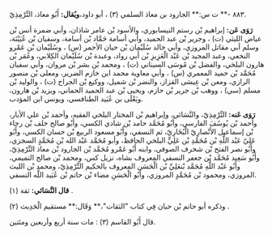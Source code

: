 ٨٨٣ -** ت س:** الجارود بن معاذ السلمي (٣) ، أبو داود،**ويُقال:** أَبُو معاذ، التِّرْمِذِيّ.

**رَوَى عَن:** إبراهيم بْن رستم النيسابوري، والأسود بْن عامر شاذان، وأبي ضمرة أنس بْن عياض الليثي (ت) ، وجرير بْن عبد الحميد، وأبي أسامة حَمَّاد بْن أسامة، وسفيان بْن عُيَيْنَة، وسلم أبي مقاتل المروزي، وأبي خالد سُلَيْمان بْن حيان الأحمر (س) ، وسُلَيْمان بْن عَمْرو النخعي، وعبد المجيد بْن عَبْد الْعَزِيزِ بْن أَبي رواد، وعبدة بْن سُلَيْمان الكِلابي، وعُمَر بْن هارون البلخي، والفضل بْن مُوسَى السيناني (ت) ، ومحمد بْن بشر بْن مروان، وأبي سفيان مُحَمَّد بْن حميد المعمري (س) ، وأبي معاوية محمد ابن خازم الضرير، ومعلى بْن منصور الرازي، ومعن بْن عِيسَى القزاز، والنضر بْن شميل، ووكيع بْن الجراح (ت) ، والوليد بْن مسلم (سي) ، ووهب بْن جرير بْن حازم، ويحيى بْن عبد الحميد الحماني، ويزيد بْن هارون، ويَعْلَى بن عُبَيد الطنافسي، ويونس ابن المؤدب.

**رَوَى عَنه:** التِّرْمِذِيّ، والنَّسَائي، وإبراهيم بْن المختار البلخي الفقيه، وأحمد بْن علي الأبار، وأحمد بْن يُوسُفَ الفارسي، وأَبُو مُحَمَّد حامد بْن شادي الكسي، وأَبُو صالح خلف بْن رجاء بْن إسماعيل الأَنْصارِيّ الْبُخَارِيّ، ثم النسفي، وأَبُو مسعود الربيع بْن حسان الكسي، وأَبُو عَلِيّ عَبْد اللَّهِ بْن مُحَمَّدِ بْن عَلِيٍّ البلخي الحافظ، وأبو مُحَمَّد عَبْد الله بْن مُحَمَّدٍ السجزي، وأَبُو نصر الفتح بْن شخرف الصوفي، وابنه أَبُو عَمْرو مُحَمَّد بْن الجارود بْن معاذ التِّرْمِذِيّ، وأَبُو سَعِيد مُحَمَّد بْن جعفر النسفي المعروف بشاه، نزيل كس، ومحمد بْن صالح التميمي، وأَبُو عَبْد اللَّهِ مُحَمَّد بْنعَلِيِّ بْن الْحَسَن المعروف بالحكيم التِّرْمِذِيّ، ومحمد بْن الليث المروزي، ومحمود بْن مُحَمَّدٍ المروزي، وأَبُو الْحَسَنِ مضاء بْن حاتم بْن عُبَيد اللَّه النسفي.

**قال النَّسَائي:** ثقة (١) .

وذكره أبو حاتم بْن حبان فِي كتاب "الثقات"،** وَقَال:** مستقيم الْحَدِيث (٢) .

قال أَبُو القاسم (٣) : مات سنة أربع وأربعين ومئتين.